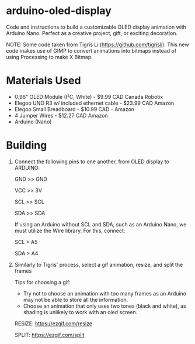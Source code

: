 # arduino-oled-display
Code and instructions to build a customizable OLED display animation with Arduino Nano. 
Perfect as a creative project, gift, or exciting decoration. 

NOTE: Some code taken from Tigris Li (https://github.com/tigrisli). This new code makes use of GIMP to convert animations into bitmaps instead of using Processing to make X Bitmap.

# Materials Used
- 0.96" OLED Module (I²C, White) - $9.99 CAD Canada Robotix
- Elegoo UNO R3 w/ included ethernet cable - $23.99 CAD Amazon
- Elegoo Small Breadboard - $10.99 CAD - Amazon
- 4 Jumper Wires - $12.27 CAD Amazon
- Arduino (Nano) 

# Building 
  1. Connect the following pins to one another, from OLED display to ARDUINO:
     
     GND >> GND
     
     VCC >> 3V

     SCL >> SCL

     SDA >> SDA

     If using an Arduino without SCL and SDA, such as an Arduino Nano, we must utilize the Wire library.
     For this, connect:
     
     SCL > A5
     
     SDA > A4

  3. Similarly to Tigris' process, select a gif animation, resize, and split the frames
     
     Tips for choosing a gif:
     - Try not to choose an animation with too many frames as an Arduino may not be able to store all the information.
     - Choose an animation that only uses two tones (black and white), as shading is unlikely to work with an oled screen.
    
     RESIZE: https://ezgif.com/resize
     
     SPLIT: https://ezgif.com/split 


